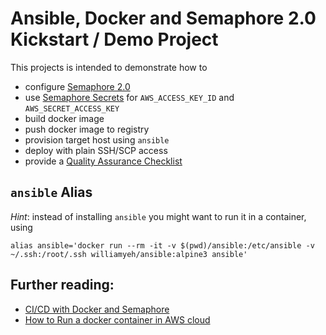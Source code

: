 # Ansible, Docker and Semaphore 2.0 Kickstart / Demo Project

This projects is intended to demonstrate how to 

* configure [Semaphore 2.0](https://simplificator.semaphoreci.com/)
* use [Semaphore Secrets](https://docs.semaphoreci.com/article/66-environment-variables-and-secrets) for `AWS_ACCESS_KEY_ID` and `AWS_SECRET_ACCESS_KEY`
* build docker image
* push docker image to registry
* provision target host using `ansible`
* deploy with plain SSH/SCP access
* provide a [Quality Assurance Checklist](quality.md)


## `ansible` Alias

*Hint*: instead of installing `ansible` you might want to run it in a container, using 

```
alias ansible='docker run --rm -it -v $(pwd)/ansible:/etc/ansible -v ~/.ssh:/root/.ssh williamyeh/ansible:alpine3 ansible'
```


## Further reading:

* [CI/CD with Docker and Semaphore](https://semaphoreci.com/docs/docker/setting-up-continuous-integration-for-docker-project.html)
* [How to Run a docker container in AWS cloud](https://github.com/simplificator/doc/wiki/Run-a-docker-container-in-AWS-cloud)

